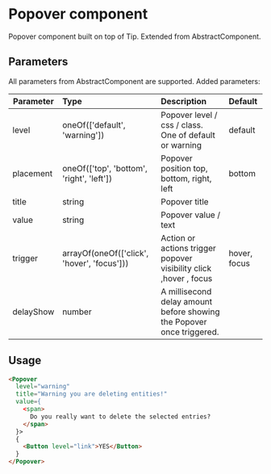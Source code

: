 # Popover component

Popover component built on top of Tip. Extended from AbstractComponent.

## Parameters

All parameters from AbstractComponent are supported. Added parameters:

| Parameter | Type | Description | Default  |
| --- | :--- | :--- | :--- |
| level | oneOf(['default', 'warning']) | Popover level / css / class. One of default or warning | default |
| placement  | oneOf(['top', 'bottom', 'right', 'left'])  | Popover position top, bottom, right, left | bottom |
| title | string | Popover title |  |
| value  | string   | Popover value / text |  |
| trigger  | arrayOf(oneOf(['click', 'hover', 'focus']))  | Action or actions trigger popover visibility click ,hover , focus | hover, focus |
| delayShow  | number   | A millisecond delay amount before showing the Popover once triggered.  |  | |

## Usage

```html
<Popover
  level="warning"
  title="Warning you are deleting entities!"
  value={
    <span>
      Do you really want to delete the selected entries?
    </span>
  }>
  {
    <Button level="link">YES</Button>
  }
</Popover>
```
